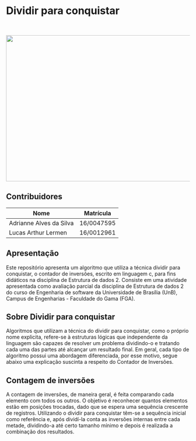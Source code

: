 <h1>Dividir para conquistar</h1> <br>
<p align="center">    
    <img src="https://upload.wikimedia.org/wikipedia/commons/6/6a/Sorting_quicksort_anim.gif" width=700 height=400>
</p>

## Contribuidores
| Nome	| Matrícula	|
|--|--|
| Adrianne Alves da Silva | 16/0047595 |
| Lucas Arthur Lermen | 16/0012961 |

## Apresentação

Este repositório apresenta um algoritmo que utiliza a técnica dividir para conquistar, o contador de inversões, escrito em linguagem c, para fins didáticos na disciplina de Estrutura de dados 2. Consiste em uma atividade apresentada como avaliação parcial da disciplina de Estrutura de dados 2 do curso de Engenharia de software da Universidade de Brasília (UnB), Campus de Engenharias - Faculdade do Gama (FGA).

## Sobre Dividir para conquistar

Algoritmos que utilizam a técnica do dividir para conquistar, como o próprio nome explicita, refere-se à estruturas lógicas que independente da linguagem são capazes de resolver um problema dividindo-o e tratando cada uma das partes até alcançar um resultado final. Em geral, cada tipo de algoritmo possui uma abordagem diferenciada, por esse motivo, segue abaixo uma explicação suscinta a respeito do Contador de Inversões.

## Contagem de inversões

A contagem de inversões, de maneira geral, é feita comparando cada elemento com todos os outros. O objetivo é reconhecer quantos elementos estão em posições trocadas, dado que se espera uma sequência crescente de registros. Utilizando o dividir para conquistar têm-se a sequência inicial como referência e, após dividí-la conta as inversões internas entre cada metade, dividindo-a até certo tamanho mínimo e depois é realizada a combinação dos resultados.



